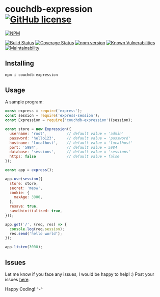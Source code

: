 # couchdb-expression [![GitHub license](https://img.shields.io/github/license/tkshnwesper/couchdb-expression.svg?style=for-the-badge)](https://github.com/tkshnwesper/couchdb-expression/blob/master/LICENSE)

[![NPM](https://nodei.co/npm/couchdb-expression.png?downloads=true&downloadRank=true&stars=true)](https://nodei.co/npm/couchdb-expression/)

[![Build Status](https://travis-ci.org/tkshnwesper/couchdb-expression.svg?branch=master)](https://travis-ci.org/tkshnwesper/couchdb-expression) [![Coverage Status](https://coveralls.io/repos/github/tkshnwesper/couchdb-expression/badge.svg)](https://coveralls.io/github/tkshnwesper/couchdb-expression) [![npm version](https://badge.fury.io/js/couchdb-expression.svg)](https://badge.fury.io/js/couchdb-expression) [![Known Vulnerabilities](https://snyk.io/test/github/tkshnwesper/couchdb-expression/badge.svg)](https://snyk.io/test/github/tkshnwesper/couchdb-expression) [![Maintainability](https://api.codeclimate.com/v1/badges/963c0939efe683828797/maintainability)](https://codeclimate.com/github/tkshnwesper/couchdb-expression/maintainability)

## Installing

```sh
npm i couchdb-expression
```

## Usage

A sample program:

```js
const express = require('express');
const session = require('express-session');
const Expression = require('couchdb-expression')(session);

const store = new Expression({
  username: 'root',         // default value = 'admin'
  password: 'hello123',     // default value = 'password'
  hostname: 'localhost',    // default value = 'localhost'
  port: '5984',             // default value = 5984
  database: 'sessions',     // default value = 'sessions'
  https: false              // default value = false
});

const app = express();

app.use(session({
  store: store,
  secret: 'meow',
  cookie: {
    maxAge: 3000,
  },
  resave: true,
  saveUninitialized: true,
}));

app.get('/', (req, res) => {
  console.log(req.session);
  res.send('hello world');
});

app.listen(3000);
```

## Issues

Let me know if you face any issues, I would be happy to help! :)
Post your issues [here](https://github.com/tkshnwesper/couchdb-expression/issues).

Happy Coding! ^-^